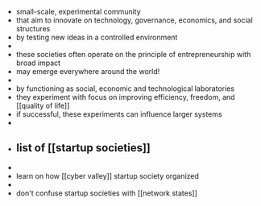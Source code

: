 - small-scale, experimental community
- that aim to innovate on technology, governance, economics, and social structures
- by testing new ideas in a controlled environment
-
- these societies often operate on the principle of entrepreneurship with broad impact
- may emerge everywhere around the world!
-
- by functioning as social, economic and technological laboratories
- they experiment with focus on improving efficiency, freedom, and [[quality of life]]
- if successful, these experiments can influence larger systems
-
- ## list of [[startup societies]]
-
- learn on how [[cyber valley]] startup society organized
-
- don't confuse startup societies with [[network states]]
